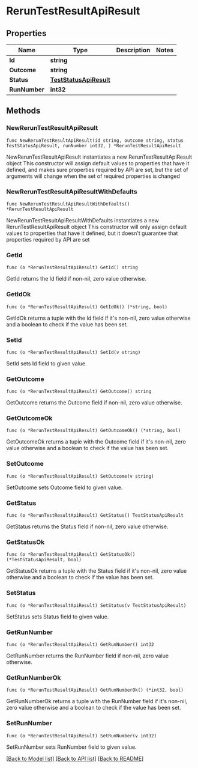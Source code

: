 # RerunTestResultApiResult

## Properties

Name | Type | Description | Notes
------------ | ------------- | ------------- | -------------
**Id** | **string** |  | 
**Outcome** | **string** |  | 
**Status** | [**TestStatusApiResult**](TestStatusApiResult.md) |  | 
**RunNumber** | **int32** |  | 

## Methods

### NewRerunTestResultApiResult

`func NewRerunTestResultApiResult(id string, outcome string, status TestStatusApiResult, runNumber int32, ) *RerunTestResultApiResult`

NewRerunTestResultApiResult instantiates a new RerunTestResultApiResult object
This constructor will assign default values to properties that have it defined,
and makes sure properties required by API are set, but the set of arguments
will change when the set of required properties is changed

### NewRerunTestResultApiResultWithDefaults

`func NewRerunTestResultApiResultWithDefaults() *RerunTestResultApiResult`

NewRerunTestResultApiResultWithDefaults instantiates a new RerunTestResultApiResult object
This constructor will only assign default values to properties that have it defined,
but it doesn't guarantee that properties required by API are set

### GetId

`func (o *RerunTestResultApiResult) GetId() string`

GetId returns the Id field if non-nil, zero value otherwise.

### GetIdOk

`func (o *RerunTestResultApiResult) GetIdOk() (*string, bool)`

GetIdOk returns a tuple with the Id field if it's non-nil, zero value otherwise
and a boolean to check if the value has been set.

### SetId

`func (o *RerunTestResultApiResult) SetId(v string)`

SetId sets Id field to given value.


### GetOutcome

`func (o *RerunTestResultApiResult) GetOutcome() string`

GetOutcome returns the Outcome field if non-nil, zero value otherwise.

### GetOutcomeOk

`func (o *RerunTestResultApiResult) GetOutcomeOk() (*string, bool)`

GetOutcomeOk returns a tuple with the Outcome field if it's non-nil, zero value otherwise
and a boolean to check if the value has been set.

### SetOutcome

`func (o *RerunTestResultApiResult) SetOutcome(v string)`

SetOutcome sets Outcome field to given value.


### GetStatus

`func (o *RerunTestResultApiResult) GetStatus() TestStatusApiResult`

GetStatus returns the Status field if non-nil, zero value otherwise.

### GetStatusOk

`func (o *RerunTestResultApiResult) GetStatusOk() (*TestStatusApiResult, bool)`

GetStatusOk returns a tuple with the Status field if it's non-nil, zero value otherwise
and a boolean to check if the value has been set.

### SetStatus

`func (o *RerunTestResultApiResult) SetStatus(v TestStatusApiResult)`

SetStatus sets Status field to given value.


### GetRunNumber

`func (o *RerunTestResultApiResult) GetRunNumber() int32`

GetRunNumber returns the RunNumber field if non-nil, zero value otherwise.

### GetRunNumberOk

`func (o *RerunTestResultApiResult) GetRunNumberOk() (*int32, bool)`

GetRunNumberOk returns a tuple with the RunNumber field if it's non-nil, zero value otherwise
and a boolean to check if the value has been set.

### SetRunNumber

`func (o *RerunTestResultApiResult) SetRunNumber(v int32)`

SetRunNumber sets RunNumber field to given value.



[[Back to Model list]](../README.md#documentation-for-models) [[Back to API list]](../README.md#documentation-for-api-endpoints) [[Back to README]](../README.md)


